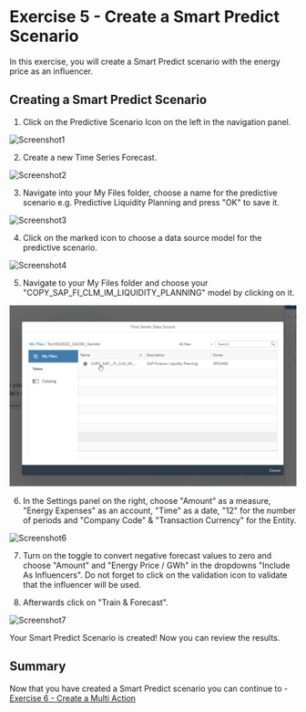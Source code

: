 # Exercise 5 - Create a Smart Predict Scenario 

In this exercise, you will create a Smart Predict scenario with the energy price as an influencer.

## Creating a Smart Predict Scenario

1. Click on the Predictive Scenario Icon on the left in the navigation panel.

![Screenshot1](https://github.com/SAP-samples/teched2022-DA280/blob/main/exercises/5_Create_A_Smart_Predict_Scenario/images/Screenshot1.PNG)

2. Create a new Time Series Forecast.

![Screenshot2](https://github.com/SAP-samples/teched2022-DA280/blob/main/exercises/5_Create_A_Smart_Predict_Scenario/images/Screenshot2.PNG)

3. Navigate into your My Files folder, choose a name for the predictive scenario e.g. Predictive Liquidity Planning and press "OK" to save it.

![Screenshot3](https://github.com/SAP-samples/teched2022-DA280/blob/main/exercises/5_Create_A_Smart_Predict_Scenario/images/Screenshot3.PNG)

4. Click on the marked icon to choose a data source model for the predictive scenario.

![Screenshot4](https://github.com/SAP-samples/teched2022-DA280/blob/main/exercises/5_Create_A_Smart_Predict_Scenario/images/Screenshot4.PNG)

5. Navigate to your My Files folder and choose your "COPY_SAP_FI_CLM_IM_LIQUIDITY_PLANNING" model by clicking on it.

![Screenshot5](/exercises/5_Create_A_Smart_Predict_Scenario/images/5_ModelSelection.png)

6. In the Settings panel on the right, choose "Amount" as a measure, "Energy Expenses" as an account, "Time" as a date, "12" for the number of periods and "Company Code" & "Transaction Currency" for the Entity.

![Screenshot6](https://github.com/SAP-samples/teched2022-DA280/blob/main/exercises/5_Create_A_Smart_Predict_Scenario/images/Screenshot6.PNG)

7. Turn on the toggle to convert negative forecast values to zero and choose "Amount" and "Energy Price / GWh" in the dropdowns "Include As Influencers". Do not forget to click on the validation icon to validate that the influencer will be used. 

8. Afterwards click on "Train & Forecast".

![Screenshot7](https://github.com/SAP-samples/teched2022-DA280/blob/main/exercises/5_Create_A_Smart_Predict_Scenario/images/Screenshot7.PNG)

Your Smart Predict Scenario is created! Now you can review the results.

## Summary

Now that you have created a Smart Predict scenario you can continue to - [Exercise 6 - Create a Multi Action](../6_Create_A_Multi_Action/README.md)
